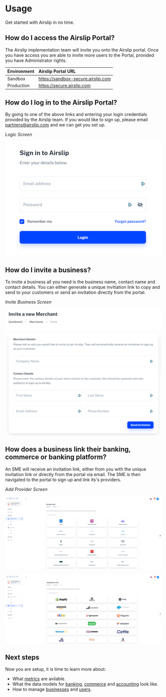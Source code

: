 # Usage

<p class="description">Get started with Airslip in no time.</p>

## How do I access the Airslip Portal?
The Airslip implementation team will invite you onto the Airslip portal. Once you have access you are able to invite more users to the Portal, provided you have Administrator rights.

| Environment |	Airslip Portal URL |
| :- | :- |
| Sandbox | https://sandbox-secure.airslip.com |
| Production | https://secure.airslip.com |

## How do I log in to the Airslip Portal?
By going to one of the above links and entering your login credentials provided by the Airslip team. If you would like to sign up, please email <partners@airslip.com> and we can get you set up.

*Logic Screen*

![Login Screen](/src/docs/public/static/images/screenshots/login.png)

## How do I invite a business?

To invite a business all you need is the business name, contact name and contact details. You can either generate a unique invitiation link to copy and send to your customers or send an invitation directly from the portal.

*Invite Business Screen*

![Invite Business](/src/docs/public/static/images/screenshots/invite.png)

## How does a business link their banking, commerce or banking platform?

An SME will receive an invitation link, either from you with the unique invitation link or directly from the portal via email. The SME is then navigated to the portal to sign up and link its's providers.

*Add Provider Screen*

![Add Bank](/src/docs/public/static/images/screenshots/add-bank.png)

![Add Commerce](/src/docs/public/static/images/screenshots/add-commerce.png)

## Next steps

Now you are setup, it is time to learn more about:

- What [metrics](/components/typography/) are avilable.
- What the data models for [banking](/data-model/banking/), [commerce](/data-model/commerce/) and [accounting](/data-model/accounting/) look like.
- How to manage [businesses](/customization/how-to-customize/) and [users](/customization/how-to-customize/).
